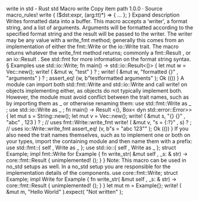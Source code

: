 write in std - Rust
std
Macro
write
Copy item path
1.0.0
·
Source
macro_rules! write {
    ($dst:expr, $($arg:tt)*) => { ... };
}
Expand description
Writes formatted data into a buffer.
This macro accepts a ‘writer’, a format string, and a list of arguments. Arguments will be
formatted according to the specified format string and the result will be passed to the writer.
The writer may be any value with a
write_fmt
method; generally this comes from an
implementation of either the
fmt::Write
or the
io::Write
trait. The macro
returns whatever the
write_fmt
method returns; commonly a
fmt::Result
, or an
io::Result
.
See
std::fmt
for more information on the format string syntax.
§
Examples
use
std::io::Write;
fn
main() -> std::io::Result<()> {
let
mut
w = Vec::new();
write!
(
&mut
w,
"test"
)
?
;
write!
(
&mut
w,
"formatted {}"
,
"arguments"
)
?
;
assert_eq!
(w,
b"testformatted arguments"
);
Ok
(())
}
A module can import both
std::fmt::Write
and
std::io::Write
and call
write!
on objects
implementing either, as objects do not typically implement both. However, the module must
avoid conflict between the trait names, such as by importing them as
_
or otherwise renaming
them:
use
std::fmt::Write
as _
;
use
std::io::Write
as _
;
fn
main() ->
Result
<(), Box<
dyn
std::error::Error>> {
let
mut
s = String::new();
let
mut
v = Vec::new();
write!
(
&mut
s,
"{} {}"
,
"abc"
,
123
)
?
;
// uses fmt::Write::write_fmt
write!
(
&mut
v,
"s = {:?}"
, s)
?
;
// uses io::Write::write_fmt
assert_eq!
(v,
b"s = \"abc 123\""
);
Ok
(())
}
If you also need the trait names themselves, such as to implement one or both on your types,
import the containing module and then name them with a prefix:
use
std::fmt::{
self
, Write
as _
};
use
std::io::{
self
, Write
as _
};
struct
Example;
impl
fmt::Write
for
Example {
fn
write_str(
&mut
self
, _s:
&
str) -> core::fmt::Result {
unimplemented!
();
    }
}
Note: This macro can be used in
no_std
setups as well.
In a
no_std
setup you are responsible for the implementation details of the components.
use
core::fmt::Write;
struct
Example;
impl
Write
for
Example {
fn
write_str(
&mut
self
, _s:
&
str) -> core::fmt::Result {
unimplemented!
();
    }
}
let
mut
m = Example{};
write!
(
&mut
m,
"Hello World"
).expect(
"Not written"
);